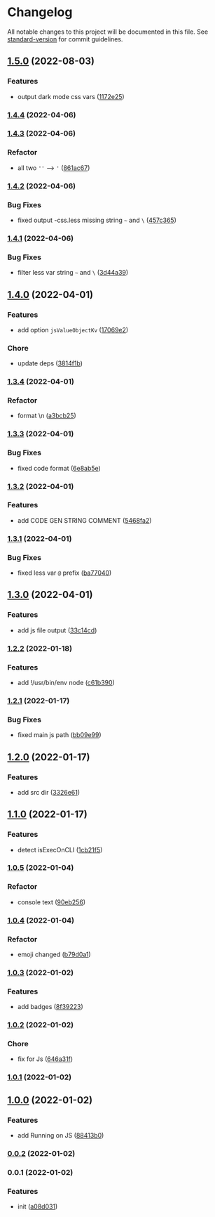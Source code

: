 # Changelog

All notable changes to this project will be documented in this file. See [standard-version](https://github.com/conventional-changelog/standard-version) for commit guidelines.

## [1.5.0](https://github.com/SolidZORO/less-var-to-css-var/compare/v1.4.4...v1.5.0) (2022-08-03)


### Features

* output dark mode css vars ([1172e25](https://github.com/SolidZORO/less-var-to-css-var/commit/1172e252e3ec3c40197b3c7fdaf691c8c3546397))

### [1.4.4](https://github.com/SolidZORO/less-var-to-css-var/compare/v1.4.3...v1.4.4) (2022-04-06)

### [1.4.3](https://github.com/SolidZORO/less-var-to-css-var/compare/v1.4.2...v1.4.3) (2022-04-06)


### Refactor

* all two `''` --> `'` ([861ac67](https://github.com/SolidZORO/less-var-to-css-var/commit/861ac671e88dfda494c9d1986b92b08250106b2c))

### [1.4.2](https://github.com/SolidZORO/less-var-to-css-var/compare/v1.4.1...v1.4.2) (2022-04-06)


### Bug Fixes

* fixed output -css.less missing string `~` and `\` ([457c365](https://github.com/SolidZORO/less-var-to-css-var/commit/457c365d4465c7ac1a4485ff7f0b0e66718fb0f9))

### [1.4.1](https://github.com/SolidZORO/less-var-to-css-var/compare/v1.4.0...v1.4.1) (2022-04-06)


### Bug Fixes

* filter less var string `~` and `\` ([3d44a39](https://github.com/SolidZORO/less-var-to-css-var/commit/3d44a39b742d9c3aeb4bfe0dfa787a95128ccd0d))

## [1.4.0](https://github.com/SolidZORO/less-var-to-css-var/compare/v1.3.4...v1.4.0) (2022-04-01)


### Features

* add option `jsValueObjectKv` ([17069e2](https://github.com/SolidZORO/less-var-to-css-var/commit/17069e2597b8c421be02fb03e171f302b1b9f366))


### Chore

* update deps ([3814f1b](https://github.com/SolidZORO/less-var-to-css-var/commit/3814f1ba9a470cd3682f008d394a8cd70d8a8bff))

### [1.3.4](https://github.com/SolidZORO/less-var-to-css-var/compare/v1.3.3...v1.3.4) (2022-04-01)


### Refactor

* format \n ([a3bcb25](https://github.com/SolidZORO/less-var-to-css-var/commit/a3bcb25eb9493ae38aa98c8c541c0ef595c2dc04))

### [1.3.3](https://github.com/SolidZORO/less-var-to-css-var/compare/v1.3.2...v1.3.3) (2022-04-01)


### Bug Fixes

* fixed code format ([6e8ab5e](https://github.com/SolidZORO/less-var-to-css-var/commit/6e8ab5ee355f1dd41deea56413d0817a358bb3d1))

### [1.3.2](https://github.com/SolidZORO/less-var-to-css-var/compare/v1.3.1...v1.3.2) (2022-04-01)


### Features

* add CODE GEN STRING COMMENT ([5468fa2](https://github.com/SolidZORO/less-var-to-css-var/commit/5468fa2d4a982b5629fcbeb8a851cc4e785d0f3d))

### [1.3.1](https://github.com/SolidZORO/less-var-to-css-var/compare/v1.3.0...v1.3.1) (2022-04-01)


### Bug Fixes

* fixed less var `@` prefix ([ba77040](https://github.com/SolidZORO/less-var-to-css-var/commit/ba770408575b5738e2f3a983d9760674bab36bea))

## [1.3.0](https://github.com/SolidZORO/less-var-to-css-var/compare/v1.2.2...v1.3.0) (2022-04-01)


### Features

* add js file output ([33c14cd](https://github.com/SolidZORO/less-var-to-css-var/commit/33c14cd1b1978d42c3b7a2cb4bb410aa4308a7bf))

### [1.2.2](https://github.com/SolidZORO/less-var-to-css-var/compare/v1.2.1...v1.2.2) (2022-01-18)


### Features

* add !/usr/bin/env node ([c61b390](https://github.com/SolidZORO/less-var-to-css-var/commit/c61b3908765b51139963a1d9c3c4a0be85ec011d))

### [1.2.1](https://github.com/SolidZORO/less-var-to-css-var/compare/v1.2.0...v1.2.1) (2022-01-17)


### Bug Fixes

* fixed main js path ([bb09e99](https://github.com/SolidZORO/less-var-to-css-var/commit/bb09e993b37568365c420179f999085bf0413f66))

## [1.2.0](https://github.com/SolidZORO/less-var-to-css-var/compare/v1.1.0...v1.2.0) (2022-01-17)


### Features

* add src dir ([3326e61](https://github.com/SolidZORO/less-var-to-css-var/commit/3326e61e919b4d08236607870b4e9aa8cc611223))

## [1.1.0](https://github.com/SolidZORO/less-var-to-css-var/compare/v1.0.5...v1.1.0) (2022-01-17)


### Features

* detect isExecOnCLI ([1cb21f5](https://github.com/SolidZORO/less-var-to-css-var/commit/1cb21f573102e563e820d6f4d2a4c33ce3809473))

### [1.0.5](https://github.com/SolidZORO/less-var-to-css-var/compare/v1.0.4...v1.0.5) (2022-01-04)


### Refactor

* console text ([90eb256](https://github.com/SolidZORO/less-var-to-css-var/commit/90eb256cb5328935e5b2528f2c439bc39df75a44))

### [1.0.4](https://github.com/SolidZORO/less-var-to-css-var/compare/v1.0.3...v1.0.4) (2022-01-04)


### Refactor

* emoji changed ([b79d0a1](https://github.com/SolidZORO/less-var-to-css-var/commit/b79d0a1f0058484c37a5bfa547dc7ae1ae806d3b))

### [1.0.3](https://github.com/SolidZORO/less-var-to-css-var/compare/v1.0.2...v1.0.3) (2022-01-02)


### Features

* add badges ([8f39223](https://github.com/SolidZORO/less-var-to-css-var/commit/8f39223db13eb1078efa33f4e3b07765ef8b05a0))

### [1.0.2](https://github.com/SolidZORO/less-var-to-css-var/compare/v1.0.1...v1.0.2) (2022-01-02)


### Chore

* fix for Js ([646a31f](https://github.com/SolidZORO/less-var-to-css-var/commit/646a31f95904239b81224ab142781dee9a662fd7))

### [1.0.1](https://github.com/SolidZORO/less-var-to-css-var/compare/v1.0.0...v1.0.1) (2022-01-02)

## [1.0.0](https://github.com/SolidZORO/less-var-to-css-var/compare/v0.0.2...v1.0.0) (2022-01-02)


### Features

* add Running on JS ([88413b0](https://github.com/SolidZORO/less-var-to-css-var/commit/88413b09daa297f2bdd60c29dfa47638b70447c6))

### [0.0.2](https://github.com/SolidZORO/less-var-to-css-var/compare/v0.0.1...v0.0.2) (2022-01-02)

### 0.0.1 (2022-01-02)


### Features

* init ([a08d031](https://github.com/SolidZORO/less-var-to-css-var/commit/a08d031698156e8448d99d18b2d083e9810fe915))
